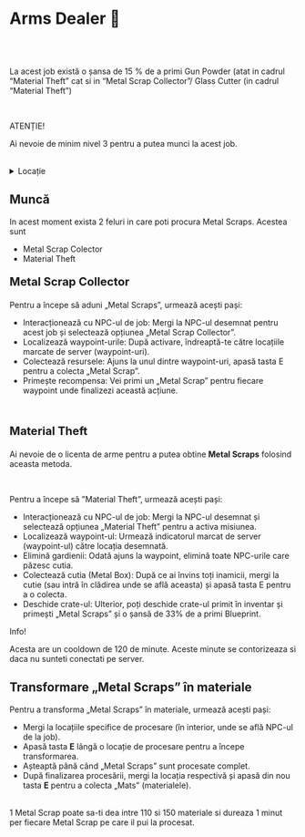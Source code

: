 
# Arms Dealer 🔫
<BR><BR>
<div class="tip-container">
<p>La acest job există o șansa de 15 % de a primi Gun Powder (atat in cadrul “Material Theft” cat si in “Metal Scrap Collector”/ Glass Cutter (in cadrul “Material Theft”)</p>
</div><br>
<div class="danger-container">
    <p class="title">ATENȚIE!</p>
    <p class="description">Ai nevoie de minim nivel 3 pentru a putea munci la acest job.</p>
</div>
</br>
<details class="details custom-block">
    <summary>Locație</summary>
    <p><img src="https://i.imgur.com/rIgVhFd.png" alt=""></p>
</details>

## Muncă

In acest moment exista 2 feluri in care poti procura Metal Scraps. Acestea sunt 
- Metal Scrap Colector
- Material Theft

<p style="font-size: 20px;"><b>Metal Scrap Collector</b></p>


Pentru a începe să aduni „Metal Scraps”, urmează acești pași:

- Interacționează cu NPC-ul de job: Mergi la NPC-ul desemnat pentru acest job și selectează opțiunea „Metal Scrap Collector”.
- Localizează waypoint-urile: După activare, îndreaptă-te către locațiile marcate de server (waypoint-uri).
- Colectează resursele: Ajuns la unul dintre waypoint-uri, apasă tasta E pentru a colecta „Metal Scrap”.
- Primește recompensa: Vei primi un „Metal Scrap” pentru fiecare waypoint unde finalizezi această acțiune.
    


<br>    
<p style="font-size: 20px;"><b>Material Theft</b></p>
<div class="danger-container">
<p>Ai nevoie de o licenta de arme pentru a putea obtine <b>Metal Scraps</b> folosind aceasta metoda.</p>
</div>
<br>

Pentru a începe să ”Material Theft”, urmează acești pași:

- Interacționează cu NPC-ul de job: Mergi la NPC-ul desemnat și selectează opțiunea „Material Theft” pentru a activa misiunea.  
- Localizează waypoint-ul: Urmează indicatorul marcat de server (waypoint-ul) către locația desemnată.  
- Elimină gardienii: Odată ajuns la waypoint, elimină toate NPC-urile care păzesc cutia.  
- Colectează cutia (Metal Box): După ce ai învins toți inamicii, mergi la cutie (sau intră în clădirea unde se află aceasta) și apasă tasta E pentru a o colecta.
- Deschide crate-ul: Ulterior, poți deschide crate-ul primit în inventar și primești „Metal Scraps” și o șansă de 33% de a primi Blueprint.

<div class="danger-container">
    <p class="title">Info!</p>
    <p class="description">Acesta are un cooldown de 120 de minute. Aceste minute se contorizeaza si daca nu sunteti conectati pe server.</p>
</div>

## Transformare „Metal Scraps” în materiale

Pentru a transforma „Metal Scraps” în materiale, urmează acești pași:

- Mergi la locațiile specifice de procesare (în interior, unde se află NPC-ul de la job).  
- Apasă tasta **E** lângă o locație de procesare pentru a începe transformarea.  
- Așteaptă până când „Metal Scraps” sunt procesate complet.  
- După finalizarea procesării, mergi la locația respectivă și apasă din nou tasta **E** pentru a colecta „Mats” (materialele).  
<br>
<div class="tip-container">
1 Metal Scrap poate sa-ti dea intre 110 si 150 materiale si dureaza 1 minut per fiecare Metal Scrap pe care il pui la procesat.
</div>






